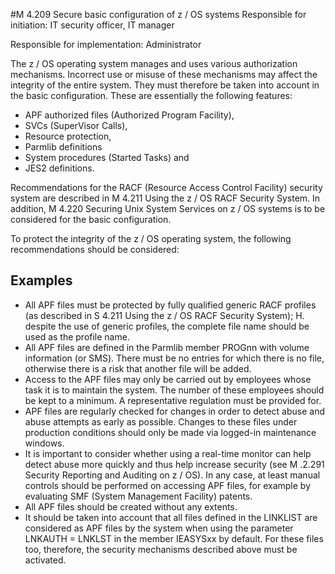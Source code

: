 #M 4.209 Secure basic configuration of z / OS systems
Responsible for initiation: IT security officer, IT manager

Responsible for implementation: Administrator

The z / OS operating system manages and uses various authorization mechanisms. Incorrect use or misuse of these mechanisms may affect the integrity of the entire system. They must therefore be taken into account in the basic configuration. These are essentially the following features:

* APF authorized files (Authorized Program Facility),
* SVCs (SuperVisor Calls),
* Resource protection,
* Parmlib definitions
* System procedures (Started Tasks) and
* JES2 definitions.


Recommendations for the RACF (Resource Access Control Facility) security system are described in M 4.211 Using the z / OS RACF Security System. In addition, M 4.220 Securing Unix System Services on z / OS systems is to be considered for the basic configuration.

To protect the integrity of the z / OS operating system, the following recommendations should be considered:



## Examples 
* All APF files must be protected by fully qualified generic RACF profiles (as described in S 4.211 Using the z / OS RACF Security System); H. despite the use of generic profiles, the complete file name should be used as the profile name.
* All APF files are defined in the Parmlib member PROGnn with volume information (or SMS). There must be no entries for which there is no file, otherwise there is a risk that another file will be added.
* Access to the APF files may only be carried out by employees whose task it is to maintain the system. The number of these employees should be kept to a minimum. A representative regulation must be provided for.
* APF files are regularly checked for changes in order to detect abuse and abuse attempts as early as possible. Changes to these files under production conditions should only be made via logged-in maintenance windows.
* It is important to consider whether using a real-time monitor can help detect abuse more quickly and thus help increase security (see M .2.291 Security Reporting and Auditing on z / OS). In any case, at least manual controls should be performed on accessing APF files, for example by evaluating SMF (System Management Facility) patents.
* All APF files should be created without any extents.
* It should be taken into account that all files defined in the LINKLIST are considered as APF files by the system when using the parameter LNKAUTH = LNKLST in the member IEASYSxx by default. For these files too, therefore, the security mechanisms described above must be activated.




